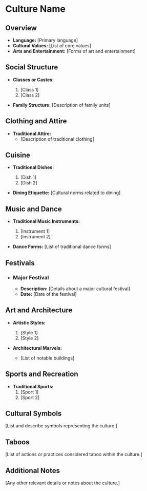 # Culture Name

## Overview
- **Language:** [Primary language]
- **Cultural Values:** [List of core values]
- **Arts and Entertainment:** [Forms of art and entertainment]

## Social Structure
- **Classes or Castes:**
  1. [Class 1]
  2. [Class 2]

- **Family Structure:** [Description of family units]

## Clothing and Attire
- **Traditional Attire:**
  - [Description of traditional clothing]

## Cuisine
- **Traditional Dishes:**
  1. [Dish 1]
  2. [Dish 2]

- **Dining Etiquette:** [Cultural norms related to dining]

## Music and Dance
- **Traditional Music Instruments:**
  1. [Instrument 1]
  2. [Instrument 2]

- **Dance Forms:** [List of traditional dance forms]

## Festivals
- ### Major Festival
  - **Description:** [Details about a major cultural festival]
  - **Date:** [Date of the festival]

## Art and Architecture
- **Artistic Styles:**
  1. [Style 1]
  2. [Style 2]

- **Architectural Marvels:**
  - [List of notable buildings]

## Sports and Recreation
- **Traditional Sports:**
  1. [Sport 1]
  2. [Sport 2]

## Cultural Symbols
[List and describe symbols representing the culture.]

## Taboos
[List of actions or practices considered taboo within the culture.]

## Additional Notes
[Any other relevant details or notes about the culture.]

